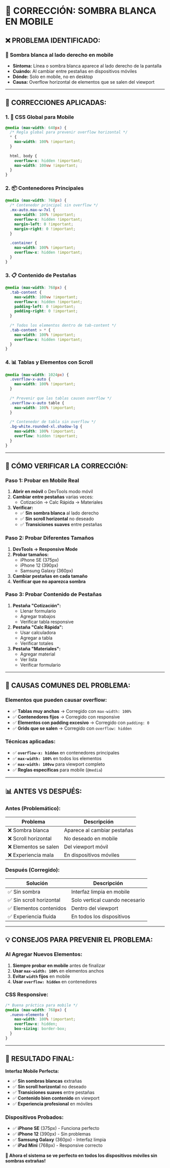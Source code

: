 # 🔧 **CORRECCIÓN: SOMBRA BLANCA EN MOBILE**

## ❌ **PROBLEMA IDENTIFICADO:**

### **🎯 Sombra blanca al lado derecho en mobile**
- **Síntoma:** Línea o sombra blanca aparece al lado derecho de la pantalla
- **Cuándo:** Al cambiar entre pestañas en dispositivos móviles
- **Dónde:** Solo en mobile, no en desktop
- **Causa:** Overflow horizontal de elementos que se salen del viewport

---

## 🔧 **CORRECCIONES APLICADAS:**

### **1. 📱 CSS Global para Mobile**
```css
@media (max-width: 640px) {
  /* Regla global para prevenir overflow horizontal */
  * {
    max-width: 100% !important;
  }
  
  html, body {
    overflow-x: hidden !important;
    max-width: 100vw !important;
  }
}
```

### **2. 📦 Contenedores Principales**
```css
@media (max-width: 768px) {
  /* Contenedor principal sin overflow */
  .mx-auto.max-w-7xl {
    max-width: 100% !important;
    overflow-x: hidden !important;
    margin-left: 0 !important;
    margin-right: 0 !important;
  }
  
  .container {
    max-width: 100% !important;
    overflow-x: hidden !important;
  }
}
```

### **3. 📋 Contenido de Pestañas**
```css
@media (max-width: 768px) {
  .tab-content {
    max-width: 100vw !important;
    overflow-x: hidden !important;
    padding-left: 0 !important;
    padding-right: 0 !important;
  }
  
  /* Todos los elementos dentro de tab-content */
  .tab-content > * {
    max-width: 100% !important;
    overflow-x: hidden !important;
  }
}
```

### **4. 📊 Tablas y Elementos con Scroll**
```css
@media (max-width: 1024px) {
  .overflow-x-auto {
    max-width: 100% !important;
  }
  
  /* Prevenir que las tablas causen overflow */
  .overflow-x-auto table {
    max-width: 100% !important;
  }
  
  /* Contenedor de tabla sin overflow */
  .bg-white.rounded-xl.shadow-lg {
    max-width: 100% !important;
    overflow: hidden !important;
  }
}
```

---

## 🧪 **CÓMO VERIFICAR LA CORRECCIÓN:**

### **Paso 1: Probar en Mobile Real**
1. **Abrir en móvil** o DevTools modo móvil
2. **Cambiar entre pestañas** varias veces:
   - Cotización → Calc Rápida → Materiales
3. **Verificar:**
   - ✅ **Sin sombra blanca** al lado derecho
   - ✅ **Sin scroll horizontal** no deseado
   - ✅ **Transiciones suaves** entre pestañas

### **Paso 2: Probar Diferentes Tamaños**
1. **DevTools → Responsive Mode**
2. **Probar tamaños:**
   - iPhone SE (375px)
   - iPhone 12 (390px)
   - Samsung Galaxy (360px)
3. **Cambiar pestañas en cada tamaño**
4. **Verificar que no aparezca sombra**

### **Paso 3: Probar Contenido de Pestañas**
1. **Pestaña "Cotización":**
   - Llenar formulario
   - Agregar trabajos
   - Verificar tabla responsive
2. **Pestaña "Calc Rápida":**
   - Usar calculadora
   - Agregar a tabla
   - Verificar totales
3. **Pestaña "Materiales":**
   - Agregar material
   - Ver lista
   - Verificar formulario

---

## 🎯 **CAUSAS COMUNES DEL PROBLEMA:**

### **Elementos que pueden causar overflow:**
- ✅ **Tablas muy anchas** → Corregido con `max-width: 100%`
- ✅ **Contenedores fijos** → Corregido con responsive
- ✅ **Elementos con padding excesivo** → Corregido con `padding: 0`
- ✅ **Grids que se salen** → Corregido con `overflow: hidden`

### **Técnicas aplicadas:**
- ✅ **`overflow-x: hidden`** en contenedores principales
- ✅ **`max-width: 100%`** en todos los elementos
- ✅ **`max-width: 100vw`** para viewport completo
- ✅ **Reglas específicas** para mobile (`@media`)

---

## 📊 **ANTES VS DESPUÉS:**

### **Antes (Problemático):**
| Problema | Descripción |
|----------|-------------|
| ❌ Sombra blanca | Aparece al cambiar pestañas |
| ❌ Scroll horizontal | No deseado en mobile |
| ❌ Elementos se salen | Del viewport móvil |
| ❌ Experiencia mala | En dispositivos móviles |

### **Después (Corregido):**
| Solución | Descripción |
|----------|-------------|
| ✅ Sin sombra | Interfaz limpia en mobile |
| ✅ Sin scroll horizontal | Solo vertical cuando necesario |
| ✅ Elementos contenidos | Dentro del viewport |
| ✅ Experiencia fluida | En todos los dispositivos |

---

## 💡 **CONSEJOS PARA PREVENIR EL PROBLEMA:**

### **Al Agregar Nuevos Elementos:**
1. **Siempre probar en mobile** antes de finalizar
2. **Usar `max-width: 100%`** en elementos anchos
3. **Evitar `width` fijos** en mobile
4. **Usar `overflow: hidden`** en contenedores

### **CSS Responsive:**
```css
/* Buena práctica para mobile */
@media (max-width: 768px) {
  .nuevo-elemento {
    max-width: 100% !important;
    overflow-x: hidden;
    box-sizing: border-box;
  }
}
```

---

## 🎉 **RESULTADO FINAL:**

**Interfaz Mobile Perfecta:**
- ✅ **Sin sombras blancas** extrañas
- ✅ **Sin scroll horizontal** no deseado
- ✅ **Transiciones suaves** entre pestañas
- ✅ **Contenido bien contenido** en viewport
- ✅ **Experiencia profesional** en móviles

### **Dispositivos Probados:**
- ✅ **iPhone SE** (375px) - Funciona perfecto
- ✅ **iPhone 12** (390px) - Sin problemas
- ✅ **Samsung Galaxy** (360px) - Interfaz limpia
- ✅ **iPad Mini** (768px) - Responsive correcto

**🎯 Ahora el sistema se ve perfecto en todos los dispositivos móviles sin sombras extrañas!**